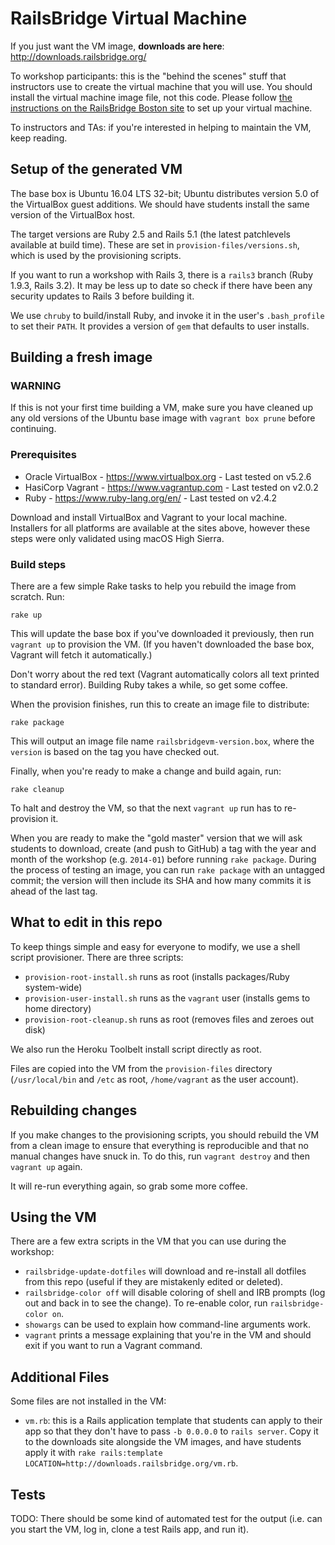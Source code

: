 # RailsBridge Virtual Machine

If you just want the VM image, **downloads are here**: http://downloads.railsbridge.org/

To workshop participants: this is the "behind the scenes" stuff that instructors use to create the virtual machine that you will use. You should install the virtual machine image file, not this code. Please follow [the instructions on the RailsBridge Boston site](http://docs.railsbridgeboston.org/installfest/) to set up your virtual machine.

To instructors and TAs: if you're interested in helping to maintain the VM, keep reading.

## Setup of the generated VM

The base box is Ubuntu 16.04 LTS 32-bit; Ubuntu distributes version 5.0 of the VirtualBox guest additions. We should have students install the same version of the VirtualBox host.

The target versions are Ruby 2.5 and Rails 5.1 (the latest patchlevels available at build time). These are set in `provision-files/versions.sh`, which is used by the provisioning scripts.

If you want to run a workshop with Rails 3, there is a `rails3` branch (Ruby 1.9.3, Rails 3.2). It may be less up to date so check if there have been any security updates to Rails 3 before building it.

We use `chruby` to build/install Ruby, and invoke it in the user's `.bash_profile` to set their `PATH`. It provides a version of `gem` that defaults to user installs.

## Building a fresh image

### WARNING

If this is not your first time building a VM, make sure you have cleaned up any old versions of the Ubuntu base image with `vagrant box prune` before continuing.

### Prerequisites

* Oracle VirtualBox - https://www.virtualbox.org - Last tested on v5.2.6
* HasiCorp Vagrant - https://www.vagrantup.com - Last tested on v2.0.2
* Ruby - https://www.ruby-lang.org/en/ - Last tested on v2.4.2

Download and install VirtualBox and Vagrant to your local machine. Installers for all platforms are available at the sites above, however these steps were only validated using macOS High Sierra.

### Build steps

There are a few simple Rake tasks to help you rebuild the image from scratch. Run:

    rake up

This will update the base box if you've downloaded it previously, then run `vagrant up` to provision the VM. (If you haven't downloaded the base box, Vagrant will fetch it automatically.)

Don't worry about the red text (Vagrant automatically colors all text printed to standard error). Building Ruby takes a while, so get some coffee.

When the provision finishes, run this to create an image file to distribute:

    rake package

This will output an image file name `railsbridgevm-version.box`, where the `version` is based on the tag you have checked out.

Finally, when you're ready to make a change and build again, run:

    rake cleanup

To halt and destroy the VM, so that the next `vagrant up` run has to re-provision it.

When you are ready to make the "gold master" version that we will ask students to download, create (and push to GitHub) a tag with the year and month of the workshop (e.g. `2014-01`) before running `rake package`. During the process of testing an image, you can run `rake package` with an untagged commit; the version will then include its SHA and how many commits it is ahead of the last tag.

## What to edit in this repo

To keep things simple and easy for everyone to modify, we use a shell script provisioner. There are three scripts:

* `provision-root-install.sh` runs as root (installs packages/Ruby system-wide)
* `provision-user-install.sh` runs as the `vagrant` user (installs gems to home directory)
* `provision-root-cleanup.sh` runs as root (removes files and zeroes out disk)

We also run the Heroku Toolbelt install script directly as root.

Files are copied into the VM from the `provision-files` directory (`/usr/local/bin` and `/etc` as root, `/home/vagrant` as the user account).

## Rebuilding changes

If you make changes to the provisioning scripts, you should rebuild the VM from a clean image to ensure that everything is reproducible and that no manual changes have snuck in. To do this, run `vagrant destroy` and then `vagrant up` again.

It will re-run everything again, so grab some more coffee.

## Using the VM

There are a few extra scripts in the VM that you can use during the workshop:

* `railsbridge-update-dotfiles` will download and re-install all dotfiles from this repo (useful if they are mistakenly edited or deleted).
* `railsbridge-color off` will disable coloring of shell and IRB prompts (log out and back in to see the change). To re-enable color, run `railsbridge-color on`.
* `showargs` can be used to explain how command-line arguments work.
* `vagrant` prints a message explaining that you're in the VM and should exit if you want to run a Vagrant command.

## Additional Files

Some files are not installed in the VM:

* `vm.rb`: this is a Rails application template that students can apply to their app so that they don't have to pass `-b 0.0.0.0` to `rails server`. Copy it to the downloads site alongside the VM images, and have students apply it with `rake rails:template LOCATION=http://downloads.railsbridge.org/vm.rb`.

## Tests

TODO: There should be some kind of automated test for the output (i.e. can you start the VM, log in, clone a test Rails app, and run it).
